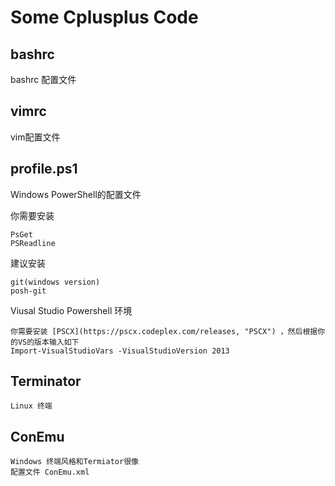Some Cplusplus Code
===================

bashrc
------

bashrc 配置文件

vimrc
-----

vim配置文件

profile.ps1
-----------

Windows PowerShell的配置文件

你需要安装 
	
	PsGet
	PSReadline

建议安装
	
	git(windows version)
	posh-git

Viusal Studio Powershell 环境

	你需要安装 [PSCX](https://pscx.codeplex.com/releases, "PSCX") ，然后根据你的VS的版本输入如下
	Import-VisualStudioVars -VisualStudioVersion 2013 

Terminator
----------

	Linux 终端

ConEmu
------

	Windows 终端风格和Termiator很像
	配置文件 ConEmu.xml
	
	

